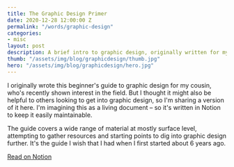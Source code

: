 ```yaml
---
title: The Graphic Design Primer
date: 2020-12-28 12:00:00 Z
permalink: "/words/graphic-design"
categories:
- misc
layout: post
description: A brief intro to graphic design, originally written for my cousin.
thumb: "/assets/img/blog/graphicdesign/thumb.jpg"
hero: "/assets/img/blog/graphicdesign/hero.jpg"
---
```


I originally wrote this beginner's guide to graphic design for my cousin, who's recently shown interest in the field. But I thought it might also be helpful to others looking to get into graphic design, so I'm sharing a version of it here. I'm imagining this as a living document – so it's written in Notion to keep it easily maintainable.


The guide covers a wide range of material at mostly surface level, attempting to gather resources and starting points to dig into graphic design further. It's the guide I wish that I had when I first started about 6 years ago.


[Read on Notion](https://www.notion.so/oliverengel/The-Graphic-Design-Primer-40753e8952c14902b85d998bba745411)
